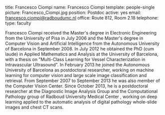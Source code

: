 title: Francesco Ciompi
name: Francesco Ciompi
template: people-single
picture: Francesco_Ciompi.jpg
position: Postdoc
active: yes
email: francesco.ciompi@radboudumc.nl
office: Route 812, Room 2.18
telephone:
type: faculty

Francesco Ciompi received the Master's degree in Electronic Engineering from the University of Pisa in July 2006 and the Master's degree in Computer Vision and Artificial Intelligence from the Autonomous University of Barcelona in September 2008. In July 2012 he obtained the PhD (cum laude) in Applied Mathematics and Analysis at the University of Barcelona, with a thesis on "Multi-Class Learning for Vessel Characterization in Intravascular Ultrasound". In February 2013 he joined the Autonomous University of Barcelona as postdoctoral researcher, working on machine learning for computer vision and large scale image classification and retrieval. From September 2007 to September 2013 he was also member of the Computer Vision Center. Since October 2013, he is a postdoctoral researcher at the Diagnostic Image Analysis Group and the Computational Pathology group of Radboud University Medical Center , working on deep learning applied to the automatic analysis of digital pathology whole-slide images and chest CT scans.
